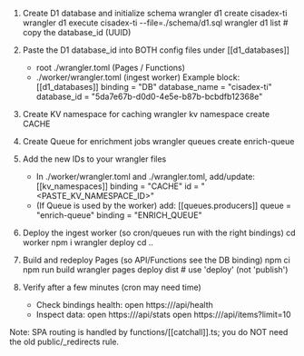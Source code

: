 1) Create D1 database and initialize schema
   wrangler d1 create cisadex-ti
   wrangler d1 execute cisadex-ti --file=./schema/d1.sql
   wrangler d1 list   # copy the database_id (UUID)

2) Paste the D1 database_id into BOTH config files under [[d1_databases]]
   - root ./wrangler.toml      (Pages / Functions)
   - ./worker/wrangler.toml    (ingest worker)
   Example block:
     [[d1_databases]]
     binding = "DB"
     database_name = "cisadex-ti"
     database_id = "5da7e67b-d0d0-4e5e-b87b-bcbdfb12368e"

3) Create KV namespace for caching
   wrangler kv namespace create CACHE

4) Create Queue for enrichment jobs
   wrangler queues create enrich-queue

5) Add the new IDs to your wrangler files
   - In ./worker/wrangler.toml and ./wrangler.toml, add/update:
     [[kv_namespaces]]
     binding = "CACHE"
     id = "<PASTE_KV_NAMESPACE_ID>"
   - (If Queue is used by the worker) add:
     [[queues.producers]]
     queue = "enrich-queue"
     binding = "ENRICH_QUEUE"

6) Deploy the ingest worker (so cron/queues run with the right bindings)
   cd worker
   npm i
   wrangler deploy
   cd ..

7) Build and redeploy Pages (so API/Functions see the DB binding)
   npm ci
   npm run build
   wrangler pages deploy dist   # use 'deploy' (not 'publish')

8) Verify after a few minutes (cron may need time)
   - Check bindings health:
     open https://<your-pages-domain>/api/health
   - Inspect data:
     open https://<your-pages-domain>/api/stats
     open https://<your-pages-domain>/api/items?limit=10

Note: SPA routing is handled by functions/[[catchall]].ts; you do NOT need the old public/_redirects rule.
